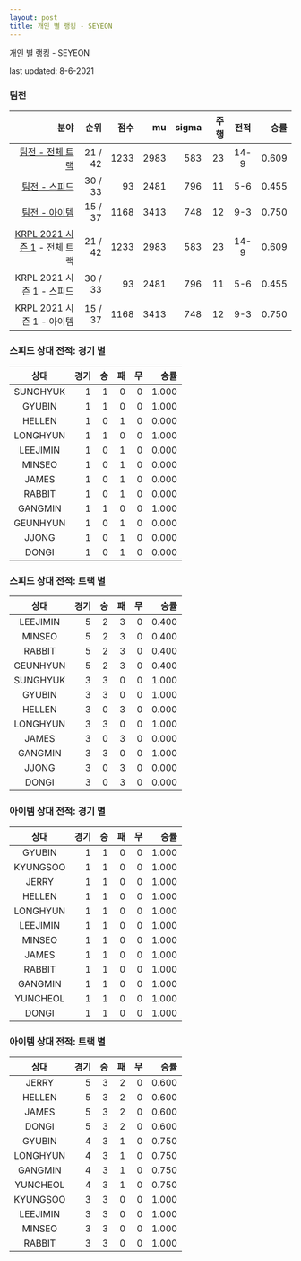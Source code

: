 ```yaml
---
layout: post
title: 개인 별 랭킹 - SEYEON
---
```



개인 별 랭킹 - SEYEON


last updated: 8-6-2021


### 팀전

| 분야 | 순위 | 점수 | mu | sigma | 주행 | 전적 | 승률 |
|---:|---:|---:|---:|---:|---:|:---:|---:|
| [팀전 - 전체 트랙](../team-full) | 21 / 42 | 1233 | 2983 | 583 | 23 | 14-9 | 0.609 |
| [팀전 - 스피드](../team-speed) | 30 / 33 | 93 | 2481 | 796 | 11 | 5-6 | 0.455 |
| [팀전 - 아이템](../team-item) | 15 / 37 | 1168 | 3413 | 748 | 12 | 9-3 | 0.750 |
| [KRPL 2021 시즌 1](../teams-t2021_1) - 전체 트랙 | 21 / 42 | 1233 | 2983 | 583 | 23 | 14-9 | 0.609 |
| KRPL 2021 시즌 1 - 스피드 | 30 / 33 | 93 | 2481 | 796 | 11 | 5-6 | 0.455 |
| KRPL 2021 시즌 1 - 아이템 | 15 / 37 | 1168 | 3413 | 748 | 12 | 9-3 | 0.750 |

### 스피드 상대 전적: 경기 별

| 상대 | 경기 | 승 | 패 | 무 | 승률 |
|:---:|---:|---:|---:|---:|---:|
| SUNGHYUK | 1 | 1 | 0 | 0 | 1.000 |
| GYUBIN | 1 | 1 | 0 | 0 | 1.000 |
| HELLEN | 1 | 0 | 1 | 0 | 0.000 |
| LONGHYUN | 1 | 1 | 0 | 0 | 1.000 |
| LEEJIMIN | 1 | 0 | 1 | 0 | 0.000 |
| MINSEO | 1 | 0 | 1 | 0 | 0.000 |
| JAMES | 1 | 0 | 1 | 0 | 0.000 |
| RABBIT | 1 | 0 | 1 | 0 | 0.000 |
| GANGMIN | 1 | 1 | 0 | 0 | 1.000 |
| GEUNHYUN | 1 | 0 | 1 | 0 | 0.000 |
| JJONG | 1 | 0 | 1 | 0 | 0.000 |
| DONGI | 1 | 0 | 1 | 0 | 0.000 |

### 스피드 상대 전적: 트랙 별

| 상대 | 경기 | 승 | 패 | 무 | 승률 |
|:---:|---:|---:|---:|---:|---:|
| LEEJIMIN | 5 | 2 | 3 | 0 | 0.400 |
| MINSEO | 5 | 2 | 3 | 0 | 0.400 |
| RABBIT | 5 | 2 | 3 | 0 | 0.400 |
| GEUNHYUN | 5 | 2 | 3 | 0 | 0.400 |
| SUNGHYUK | 3 | 3 | 0 | 0 | 1.000 |
| GYUBIN | 3 | 3 | 0 | 0 | 1.000 |
| HELLEN | 3 | 0 | 3 | 0 | 0.000 |
| LONGHYUN | 3 | 3 | 0 | 0 | 1.000 |
| JAMES | 3 | 0 | 3 | 0 | 0.000 |
| GANGMIN | 3 | 3 | 0 | 0 | 1.000 |
| JJONG | 3 | 0 | 3 | 0 | 0.000 |
| DONGI | 3 | 0 | 3 | 0 | 0.000 |

### 아이템 상대 전적: 경기 별

| 상대 | 경기 | 승 | 패 | 무 | 승률 |
|:---:|---:|---:|---:|---:|---:|
| GYUBIN | 1 | 1 | 0 | 0 | 1.000 |
| KYUNGSOO | 1 | 1 | 0 | 0 | 1.000 |
| JERRY | 1 | 1 | 0 | 0 | 1.000 |
| HELLEN | 1 | 1 | 0 | 0 | 1.000 |
| LONGHYUN | 1 | 1 | 0 | 0 | 1.000 |
| LEEJIMIN | 1 | 1 | 0 | 0 | 1.000 |
| MINSEO | 1 | 1 | 0 | 0 | 1.000 |
| JAMES | 1 | 1 | 0 | 0 | 1.000 |
| RABBIT | 1 | 1 | 0 | 0 | 1.000 |
| GANGMIN | 1 | 1 | 0 | 0 | 1.000 |
| YUNCHEOL | 1 | 1 | 0 | 0 | 1.000 |
| DONGI | 1 | 1 | 0 | 0 | 1.000 |

### 아이템 상대 전적: 트랙 별

| 상대 | 경기 | 승 | 패 | 무 | 승률 |
|:---:|---:|---:|---:|---:|---:|
| JERRY | 5 | 3 | 2 | 0 | 0.600 |
| HELLEN | 5 | 3 | 2 | 0 | 0.600 |
| JAMES | 5 | 3 | 2 | 0 | 0.600 |
| DONGI | 5 | 3 | 2 | 0 | 0.600 |
| GYUBIN | 4 | 3 | 1 | 0 | 0.750 |
| LONGHYUN | 4 | 3 | 1 | 0 | 0.750 |
| GANGMIN | 4 | 3 | 1 | 0 | 0.750 |
| YUNCHEOL | 4 | 3 | 1 | 0 | 0.750 |
| KYUNGSOO | 3 | 3 | 0 | 0 | 1.000 |
| LEEJIMIN | 3 | 3 | 0 | 0 | 1.000 |
| MINSEO | 3 | 3 | 0 | 0 | 1.000 |
| RABBIT | 3 | 3 | 0 | 0 | 1.000 |
